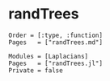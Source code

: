 # randTrees


```@index
Order = [:type, :function]
Pages   = ["randTrees.md"]
```

```@autodocs
Modules = [Laplacians]
Pages   = ["randTrees.jl"]
Private = false
```
